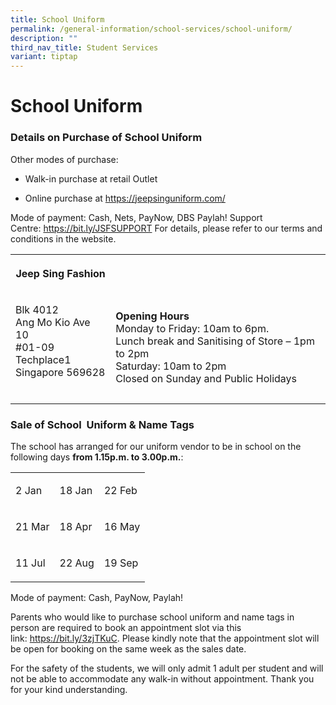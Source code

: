 ```yaml
---
title: School Uniform
permalink: /general-information/school-services/school-uniform/
description: ""
third_nav_title: Student Services
variant: tiptap
---
```

<h1><strong>School Uniform</strong></h1><h3>Details on Purchase of School Uniform</h3><p>Other modes of purchase:</p><ul data-tight="true" class="tight"><li><p>Walk-in purchase at retail Outlet&nbsp;</p></li><li><p>Online purchase at&nbsp;<a href="https://jeepsinguniform.com/" rel="noopener noreferrer nofollow" target="_blank">https://jeepsinguniform.com/</a></p></li></ul><p>Mode of payment: Cash, Nets, PayNow, DBS Paylah! Support Centre:&nbsp;<a href="https://bit.ly/JSFSUPPORT" rel="noopener noreferrer nofollow" target="_blank">https://bit.ly/JSFSUPPORT</a> For details, please refer to our terms and conditions in the website.</p><table><tbody><tr><th rowspan="1" colspan="1"><p>Jeep Sing Fashion</p></th><th rowspan="1" colspan="1"><p></p></th></tr><tr><td rowspan="1" colspan="1"><p>Blk 4012<br>Ang Mo Kio Ave 10<br>#01-09 Techplace1<br>Singapore 569628<br><br></p></td><td rowspan="1" colspan="1"><p><strong>Opening Hours</strong><br>Monday to Friday: 10am to 6pm.<br>Lunch break and Sanitising of Store – 1pm to 2pm<br>Saturday: 10am to 2pm<br>Closed on Sunday and Public Holidays</p></td></tr></tbody></table><h3>Sale of School&nbsp; Uniform &amp; Name Tags</h3><p>The school has arranged for our uniform vendor to be in school on the following days <strong>from 1.15p.m. to 3.00p.m.</strong>:</p><table><tbody><tr><td rowspan="1" colspan="1"><p>2 Jan</p></td><td rowspan="1" colspan="1"><p>18 Jan</p></td><td rowspan="1" colspan="1"><p>22 Feb</p></td></tr><tr><td rowspan="1" colspan="1"><p>21 Mar</p></td><td rowspan="1" colspan="1"><p>18 Apr</p></td><td rowspan="1" colspan="1"><p>16 May</p></td></tr><tr><td rowspan="1" colspan="1"><p>11 Jul</p></td><td rowspan="1" colspan="1"><p>22 Aug</p></td><td rowspan="1" colspan="1"><p>19 Sep</p></td></tr></tbody></table><p></p><p>Mode of payment: Cash, PayNow, Paylah!</p><p>Parents who would like to purchase school uniform and name tags in person are required to book an appointment slot via this link:&nbsp;<a href="https://bit.ly/3zjTKuC" rel="noopener noreferrer nofollow" target="_blank">https://bit.ly/3zjTKuC</a>. Please kindly note that the appointment slot will be open for booking on the same week as the sales date.</p><p>For the safety of the students, we will only admit 1 adult per student and will not be able to accommodate any walk-in without appointment. Thank you for your kind understanding.</p>